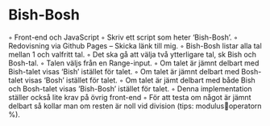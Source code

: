 # Bish-Bosh

◦ Front-end och JavaScript
◦ Skriv ett script som heter ‘Bish-Bosh’.
◦ Redovisning via Github Pages – Skicka länk till mig.
◦ Bish-Bosh listar alla tal mellan 1 och valfritt tal.
◦ Det ska gå att välja två ytterligare tal, sk Bish och Bosh-tal.
◦ Talen väljs från en Range-input.
◦ Om talet är jämnt delbart med Bish-talet visas ‘Bish’ istället för talet.
◦ Om talet är jämnt delbart med Bosh-talet visas ‘Bosh’ istället för talet.
◦ Om talet är jämt delbart med både Bish och Bosh-talet visas ’Bish-Bosh’ istället för talet.
◦ Denna implementation ställer också lite krav på övrig front-end
◦ För att testa om något är jämnt delbart så kollar man om resten är noll vid division (tips: modulusoperatorn %).

